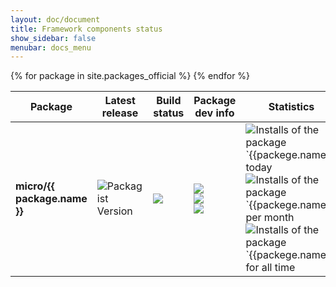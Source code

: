 ```yaml
---
layout: doc/document
title: Framework components status
show_sidebar: false
menubar: docs_menu
---
```


<table class="responsive-table table">
    <thead>
    <tr>
        <th scope="col"> Package </th>
        <th scope="col"> Latest release</th>
        <th scope="col"> Build status </th>
        <th scope="col"> Package dev info </th>
        <th> Statistics </th>
    </tr>
    </thead>
    <tbody>
    {% for package in site.packages_official %}
    <tr>
        <td>
            <b>micro/{{ package.name }}</b>
        </td>
        <td>
            <img alt="Packagist Version" src="https://img.shields.io/packagist/v/micro/{{package.name}}" />
        </td>
        <td>
            <img src="https://scrutinizer-ci.com/g/Micro-PHP/{{package.github}}/badges/build.png?b=master" />
        </td>
        <td>
            <img src="https://scrutinizer-ci.com/g/Micro-PHP/{{package.github}}/badges/quality-score.png?b=master" /> <br />
            <img src="https://scrutinizer-ci.com/g/Micro-PHP/{{package.github}}/badges/coverage.png?b=master" /> <br />
            <img src="https://scrutinizer-ci.com/g/Micro-PHP/{{package.github}}/badges/code-intelligence.svg?b=master" /> <br />
        </td>
        <td>
            <img alt="Installs of the package `{{packege.name}}` today" src="https://img.shields.io/packagist/dd/micro/{{package.name}}?label=installs">
            <img alt="Installs of the package `{{packege.name}} per month" src="https://img.shields.io/packagist/dm/micro/{{package.name}}?label=installs?label=installs" />
            <img alt="Installs of the package `{{packege.name}}` for all time" src="https://img.shields.io/packagist/dt/micro/{{package.name}}?label=installs">
        </td>
    </tr>
    {% endfor %}
    </tbody>
</table>